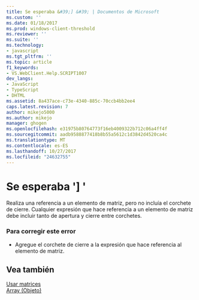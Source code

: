 ```yaml
---
title: Se esperaba &#39;] &#39; | Documentos de Microsoft
ms.custom: ''
ms.date: 01/18/2017
ms.prod: windows-client-threshold
ms.reviewer: ''
ms.suite: ''
ms.technology:
- javascript
ms.tgt_pltfrm: ''
ms.topic: article
f1_keywords:
- VS.WebClient.Help.SCRIPT1007
dev_langs:
- JavaScript
- TypeScript
- DHTML
ms.assetid: 8a437ace-c73e-4340-885c-70ccb4bb2ee4
caps.latest.revision: 7
author: mikejo5000
ms.author: mikejo
manager: ghogen
ms.openlocfilehash: e31975b80764773f16eb4009322b712c06a4ff4f
ms.sourcegitcommit: aadb9588877418b8b55a5612c1d3842d4520ca4c
ms.translationtype: MT
ms.contentlocale: es-ES
ms.lasthandoff: 10/27/2017
ms.locfileid: "24632755"
---
```

# <a name="expected-3939"></a>Se esperaba &#39;] &#39;
Realiza una referencia a un elemento de matriz, pero no incluía el corchete de cierre. Cualquier expresión que hace referencia a un elemento de matriz debe incluir tanto de apertura y cierre entre corchetes.  
  
### <a name="to-correct-this-error"></a>Para corregir este error  
  
-   Agregue el corchete de cierre a la expresión que hace referencia al elemento de matriz.  
  
## <a name="see-also"></a>Vea también  
 [Usar matrices](../../javascript/advanced/using-arrays-javascript.md)   
 [Array (Objeto)](../../javascript/reference/array-object-javascript.md)